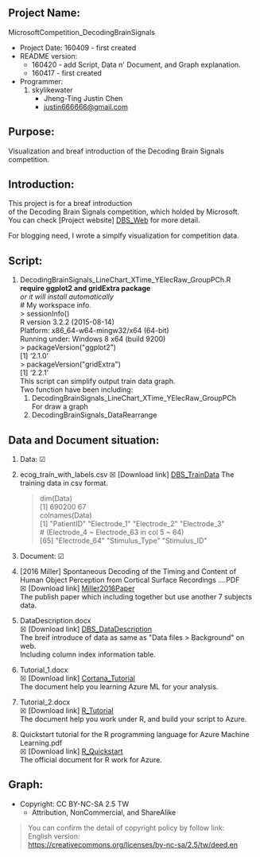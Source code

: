 Project Name:
-------------
MicrosoftCompetition_DecodingBrainSignals  
  
  
  
- Project Date: 160409 - first created  
- README version:
  - 160420 - add Script, Data n' Document, and Graph explanation.  
  - 160417 - first created  
- Programmer:  
  1. skylikewater  
      - Jheng-Ting Justin Chen  
      - justin666666@gmail.com  
  
  
  
Purpose:
-------------
Visualization and breaf introduction of the Decoding Brain Signals competition.  
  
  
  
Introduction:
-------------
This project is for a breaf introduction  
of the Decoding Brain Signals competition, which holded by Microsoft.  
You can check [Project website] [DBS_Web] for more detail.  
  
For blogging need, I wrote a simplfy visualization for competition data.  
  
  
  
Script:
-------
1. DecodingBrainSignals_LineChart_XTime_YElecRaw_GroupPCh.R  
   **require ggplot2 and gridExtra package**  
   *or it will install automatically*  
		\# My workspace info.  
		> sessionInfo()  
		R version 3.2.2 (2015-08-14)  
		Platform: x86_64-w64-mingw32/x64 (64-bit)  
		Running under: Windows 8 x64 (build 9200)  
		> packageVersion("ggplot2")  
		[1] ‘2.1.0’  
		> packageVersion("gridExtra")  
		[1] ‘2.2.1’  
   This script can simplify output train data graph.  
   Two function have been including:  
   1. DecodingBrainSignals_LineChart_XTime_YElecRaw_GroupPCh  
      For draw a graph
   2. DecodingBrainSignals_DataRearrange

  
  
  
Data and Document situation:
----------------------------
1. Data: &#x2611;
  1. ecog_train_with_labels.csv
     &#x2612; [Download link] [DBS_TrainData]
     The training data in csv format.
		> dim(Data)  
		[1] 690200     67  
		> colnames(Data)  
		 [1] "PatientID"     "Electrode_1"   "Electrode_2"   "Electrode_3"  
		\# (Electrode_4 ~ Electrode_63 in col 5 ~ 64)  
		[65] "Electrode_64"  "Stimulus_Type" "Stimulus_ID"  
  
2. Document: &#x2611;
  1. [2016 Miller] Spontaneous Decoding of the Timing and Content of Human Object Perception from Cortical Surface Recordings ....PDF  
     &#x2612; [Download link] [Miller2016Paper]  
     The publish paper which including together but use another 7 subjects data.  
  2. DataDescription.docx  
     &#x2612; [Download link] [DBS_DataDescription]  
     The breif introduce of data as same as "Data files > Background" on web.  
     Including column index information table.  
  3. Tutorial_1.docx  
     &#x2612; [Download link] [Cortana_Tutorial]  
     The document help you learning Azure ML for your analysis.  
  4. Tutorial_2.docx  
     &#x2612; [Download link] [R_Tutorial]  
     The document help you work under R, and build your script to Azure.  
  5. Quickstart tutorial for the R programming language for Azure Machine Learning.pdf  
     &#x2612; [Download link] [R_Quickstart]  
     The official document for R work for Azure.  
  
  
  
Graph:
----------------------------

  
  
  
- Copyright: CC BY-NC-SA 2.5 TW  
  - Attribution, NonCommercial, and ShareAlike  
> You can confirm the detail of copyright policy by follow link:  
> English version:  
> https://creativecommons.org/licenses/by-nc-sa/2.5/tw/deed.en  

[DBS_Web]: https://gallery.cortanaintelligence.com/Competition/Decoding-Brain-Signals-2
[DBS_TrainData]: http://az754797.vo.msecnd.net/competition/ecog/datasets/ecog_train_with_labels.csv
[Miller2016Paper]: http://journals.plos.org/ploscompbiol/article/metrics?id=10.1371/journal.pcbi.1004660
[DBS_DataDescription]: http://az754797.vo.msecnd.net/competition/ecog/docs/DataDescription.docx
[Cortana_Tutorial]: http://az754797.vo.msecnd.net/competition/ecog/docs/Tutorial_1.docx
[R_Tutorial]: http://az754797.vo.msecnd.net/competition/ecog/docs/Tutorial_2.docx
[R_Quickstart]: https://azure.microsoft.com/en-us/documentation/articles/machine-learning-r-quickstart/
